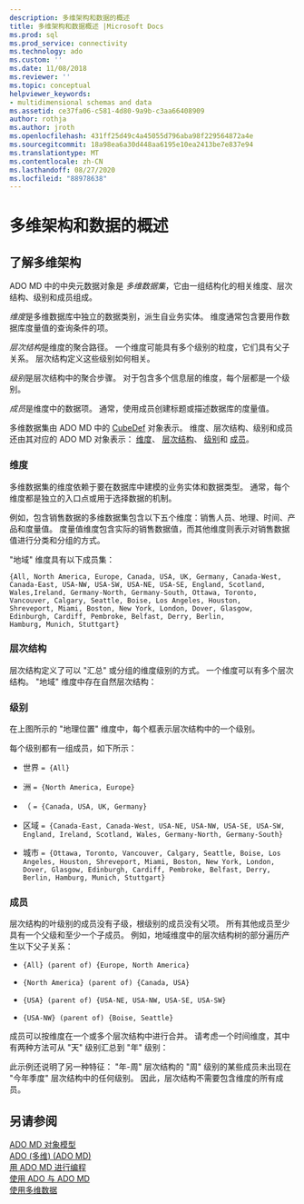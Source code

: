 ```yaml
---
description: 多维架构和数据的概述
title: 多维架构和数据概述 |Microsoft Docs
ms.prod: sql
ms.prod_service: connectivity
ms.technology: ado
ms.custom: ''
ms.date: 11/08/2018
ms.reviewer: ''
ms.topic: conceptual
helpviewer_keywords:
- multidimensional schemas and data
ms.assetid: ce37fa06-c581-4d80-9a9b-c3aa66408909
author: rothja
ms.author: jroth
ms.openlocfilehash: 431ff25d49c4a45055d796aba98f229564872a4e
ms.sourcegitcommit: 18a98ea6a30d448aa6195e10ea2413be7e837e94
ms.translationtype: MT
ms.contentlocale: zh-CN
ms.lasthandoff: 08/27/2020
ms.locfileid: "88978638"
---
```

# <a name="overview-of-multidimensional-schemas-and-data"></a>多维架构和数据的概述
## <a name="understanding-multidimensional-schemas"></a>了解多维架构  
 ADO MD 中的中央元数据对象是 *多维数据集*，它由一组结构化的相关维度、层次结构、级别和成员组成。  
  
 *维度*是多维数据库中独立的数据类别，派生自业务实体。 维度通常包含要用作数据库度量值的查询条件的项。  
  
 *层次结构*是维度的聚合路径。 一个维度可能具有多个级别的粒度，它们具有父子关系。 层次结构定义这些级别如何相关。  
  
 *级别*是层次结构中的聚合步骤。 对于包含多个信息层的维度，每个层都是一个级别。  
  
 *成员*是维度中的数据项。 通常，使用成员创建标题或描述数据库的度量值。  
  
 多维数据集由 ADO MD 中的 [CubeDef](../../reference/ado-md-api/cubedef-object-ado-md.md) 对象表示。 维度、层次结构、级别和成员还由其对应的 ADO MD 对象表示： [维度](../../reference/ado-md-api/dimension-object-ado-md.md)、 [层次结构](../../reference/ado-md-api/hierarchy-object-ado-md.md)、 [级别](../../reference/ado-md-api/level-object-ado-md.md)和 [成员](../../reference/ado-md-api/member-object-ado-md.md)。  
  
### <a name="dimensions"></a>维度  
 多维数据集的维度依赖于要在数据库中建模的业务实体和数据类型。 通常，每个维度都是独立的入口点或用于选择数据的机制。  
  
 例如，包含销售数据的多维数据集包含以下五个维度：销售人员、地理、时间、产品和度量值。 度量值维度包含实际的销售数据值，而其他维度则表示对销售数据值进行分类和分组的方式。  
  
 "地域" 维度具有以下成员集：  
  
```console
{All, North America, Europe, Canada, USA, UK, Germany, Canada-West,  
Canada-East, USA-NW, USA-SW, USA-NE, USA-SE, England, Scotland,   
Wales,Ireland, Germany-North, Germany-South, Ottawa, Toronto,   
Vancouver, Calgary, Seattle, Boise, Los Angeles, Houston,   
Shreveport, Miami, Boston, New York, London, Dover, Glasgow,   
Edinburgh, Cardiff, Pembroke, Belfast, Derry, Berlin,   
Hamburg, Munich, Stuttgart}  
```  
  
### <a name="hierarchies"></a>层次结构  
 层次结构定义了可以 "汇总" 或分组的维度级别的方式。 一个维度可以有多个层次结构。 "地域" 维度中存在自然层次结构：  
  
### <a name="levels"></a>级别  
 在上图所示的 "地理位置" 维度中，每个框表示层次结构中的一个级别。  
  
 每个级别都有一组成员，如下所示：  
  
-   世界 `= {All}`  
  
-   洲 `= {North America, Europe}`  
  
-   （ `= {Canada, USA, UK, Germany}`  
  
-   区域 `= {Canada-East, Canada-West, USA-NE, USA-NW, USA-SE, USA-SW, England, Ireland, Scotland, Wales, Germany-North, Germany-South}`  
  
-   城市 `= {Ottawa, Toronto, Vancouver, Calgary, Seattle, Boise, Los Angeles, Houston, Shreveport, Miami, Boston, New York, London, Dover, Glasgow, Edinburgh, Cardiff, Pembroke, Belfast, Derry, Berlin, Hamburg, Munich, Stuttgart}`  
  
### <a name="members"></a>成员  
 层次结构的叶级别的成员没有子级，根级别的成员没有父项。 所有其他成员至少具有一个父级和至少一个子成员。 例如，地域维度中的层次结构树的部分遍历产生以下父子关系：  
  
-   `{All} (parent of) {Europe, North America}`  
  
-   `{North America} (parent of) {Canada, USA}`  
  
-   `{USA} (parent of) {USA-NE, USA-NW, USA-SE, USA-SW}`  
  
-   `{USA-NW} (parent of) {Boise, Seattle}`  
  
 成员可以按维度在一个或多个层次结构中进行合并。 请考虑一个时间维度，其中有两种方法可从 "天" 级别汇总到 "年" 级别：  
  
 此示例还说明了另一种特征： "年-周" 层次结构的 "周" 级别的某些成员未出现在 "今年季度" 层次结构中的任何级别。 因此，层次结构不需要包含维度的所有成员。  
  
## <a name="see-also"></a>另请参阅  
 [ADO MD 对象模型](../../reference/ado-md-api/ado-md-object-model.md)   
 [ADO (多维)  (ADO MD) ](./ado-multidimensional-ado-md.md)   
 [用 ADO MD 进行编程](./programming-with-ado-md.md)   
 [使用 ADO 与 ADO MD](./using-ado-with-ado-md.md)   
 [使用多维数据](./working-with-multidimensional-data.md)